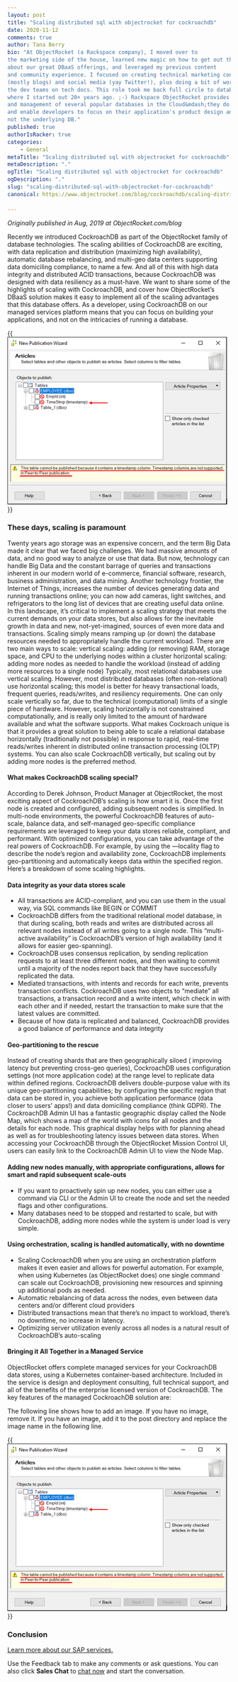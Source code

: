 ```yaml
---
layout: post
title: "Scaling distributed sql with objectrocket for cockroachdb"
date: 2020-11-12
comments: true
author: Tana Berry
bio: "At ObjectRocket (a Rackspace company), I moved over to 
the marketing side of the house, learned new magic on how to get out the word 
about our great DBaaS offerings, and leveraged my previous content 
and community experience. I focused on creating technical marketing content 
(mostly blogs) and social media (yay Twitter!), plus doing a bit of work with 
the dev teams on tech docs. This role took me back full circle to databases, 
where I started out 20+ years ago. ;-) Rackspace ObjectRocket provides database expertise
and management of several popular databases in the Cloud&mdash;they do the database work, 
and enable developers to focus on their application's product design and coding, 
not the underlying DB."
published: true
authorIsRacker: true
categories:
    - General
metaTitle: "Scaling distributed sql with objectrocket for cockroachdb"
metaDescription: "."
ogTitle: "Scaling distributed sql with objectrocket for cockroachdb"
ogDescription: "."
slug: "scaling-distributed-sql-with-objectrocket-for-cockroachdb"
canonical: https://www.objectrocket.com/blog/cockroachdb/scaling-distributed-sql-with-objectrocket-for-cockroachdb/ 

---
```


*Originally published in Aug, 2019 at ObjectRocket.com/blog* 

Recently we introduced CockroachDB as part of the ObjectRocket family of database technologies. The scaling abilities of CockroachDB are exciting, with data replication and distribution (maximizing high availability), automatic database rebalancing, and multi-geo data centers supporting data domiciling compliance, to name a few. And all of this with high data integrity and distributed ACID transactions, because CockroachDB was designed with data resiliency as a must-have.
We want to share some of the highlights of scaling with CockroachDB, and cover how ObjectRocket’s DBaaS solution makes it easy to implement all of the scaling advantages that this database offers. As a developer, using CockroachDB on our managed services platform means that you can focus on building your applications, and not on the intricacies of running a database.   

<!--more-->

{{<img src="Picture1.png" title="" alt="">}}

### These days, scaling is paramount

Twenty years ago storage was an expensive concern, and the term Big Data made it clear that we faced big challenges. We had massive amounts of data, and no good way to analyze or use that data. But now, technology can handle Big Data and the constant barrage of queries and transactions inherent in our modern world of e-commerce, financial software, research, business administration, and data mining. Another technology frontier, the Internet of Things, increases the number of devices generating data and running transactions online; you can now add cameras, light switches, and refrigerators to the long list of devices that are creating useful data online.
In this landscape, it’s critical to implement a scaling strategy that meets the current demands on your data stores, but also allows for the inevitable growth in data and new, not-yet-imagined, sources of even more data and transactions. 
Scaling simply means ramping up (or down) the database resources needed to appropriately handle the current workload. There are two main ways to scale:
vertical scaling: adding (or removing) RAM, storage space, and CPU to the underlying nodes within a cluster
horizontal scaling: adding more nodes as needed to handle the workload (instead of adding more resources to a single node)
Typically, most relational databases use vertical scaling. However, most distributed databases (often non-relational) use horizontal scaling; this model is better for heavy  transactional loads, frequent queries, reads/writes, and resiliency requirements.
One can only scale vertically so far, due to the technical (computational) limits of a single piece of hardware. 
However, scaling horizontally is not constrained computationally, and is really only limited to the amount of hardware available and what the software supports. What makes Cockroach unique is that it provides a great solution to being able to scale a relational database horizontally (traditionally not possible) in response to rapid, real-time reads/writes inherent in distributed online transaction processing (OLTP) systems. You can also scale CockroachDB vertically, but scaling out by adding more nodes is the preferred method.

#### What makes CockroachDB scaling special?

According to Derek Johnson, Product Manager at ObjectRocket, the most exciting aspect of CockroachDB’s scaling is how smart it is. Once the first node is created and configured, adding subsequent nodes is simplified. In multi-node environments, the powerful CockroachDB features of auto-scale, balance data, and self-managed geo-specific compliance requirements are leveraged to keep your data stores reliable, compliant, and performant. With optimized configurations, you can take advantage of the real powers of CockroachDB. For example, by using the —locality  flag to describe the node’s region and availability zone, CockroachDB implements geo-partitioning and automatically keeps data within the specified region.
Here’s a breakdown of some scaling highlights.

#### Data integrity as your data stores scale

+ All transactions are ACID-compliant, and you can use them in the usual way, via SQL commands like BEGIN
or COMMIT
+ CockroachDB differs from the traditional relational model database, in that during scaling, both reads and writes are distributed across all relevant nodes instead of all writes going to a single node. This “multi-active availability” is CockroachDB’s version of high availability (and it allows for easier geo-spanning).
+ CockroachDB uses consensus replication, by sending replication requests to at least three different nodes, and then waiting to commit until a majority of the nodes report back that they have successfully replicated the data.
+ Mediated transactions, with intents and records for each write, prevents transaction conflicts. CockroachDB uses two objects to “mediate” all transactions, a transaction record and a write intent, which check in with each other and if needed, restart the transaction to make sure that the latest values are committed.
+ Because of how data is replicated and balanced, CockroachDB provides a good balance of performance and data integrity

#### Geo-partitioning to the rescue


Instead of creating shards that are then geographically siloed ( improving latency but preventing cross-geo queries), CockroachDB uses configuration settings (not more application code) at the range level to replicate data within defined regions.
CockroachDB delivers double-purpose value with its unique geo-partitioning capabilities; by configuring the specific region that data can be stored in, you achieve both application performance (data closer to users’ apps!) and data domiciling compliance (think GDPR).
The CockroachDB Admin UI has a fantastic geographic display called the Node Map, which shows a map of the world with icons for all nodes and the details for each node. This graphical display helps with for planning ahead as well as for troubleshooting latency issues between data stores. When accessing your CockroachDB through the ObjectRocket Mission Control UI, users can easily link to the CockroachDB Admin UI to view the Node Map.

#### Adding new nodes manually, with appropriate configurations, allows for smart and rapid subsequent scale-outs

+ If you want to proactively spin up new nodes, you can either use a command via CLI or the Admin UI to create the node and set the needed flags and other configurations.
+ Many databases need to be stopped and restarted to scale, but with CockroachDB, adding more nodes while the system is under load is very simple.

#### Using orchestration, scaling is handled automatically, with no downtime 

+ Scaling CockroachDB when you are using an orchestration platform makes it even easier and allows for powerful automation. For example, when using Kubernetes (as ObjectRocket does) one single command can scale out CockroachDB, provisioning new resources and spinning up additional pods as needed.
+ Automatic rebalancing of data across the nodes, even between data centers and/or different cloud providers
+ Distributed transactions mean that there’s no impact to workload, there’s no downtime, no increase in latency.
+ Optimizing server utilization evenly across all nodes is a natural result of CockroachDB’s auto-scaling

#### Bringing it All Together in a Managed Service

ObjectRocket offers complete managed services for your CockroachDB data stores, using a Kubernetes container-based architecture. Included in the service is design and deployment consulting, full technical support, and all of the benefits of the enterprise licensed version of CockroachDB.
The key features of the managed CockroachDB solution are:






The following line shows how to add an image.  If you have no image, remove it.
If you have an image, add it to the post directory and replace the image name in the following line.

{{<img src="Picture1.png" title="" alt="">}}

### Conclusion

<a class="cta purple" id="cta" href="https://www.rackspace.com/sap">Learn more about our SAP services.</a>

Use the Feedback tab to make any comments or ask questions. You can also click
**Sales Chat** to [chat now](https://www.rackspace.com/) and start the conversation.
